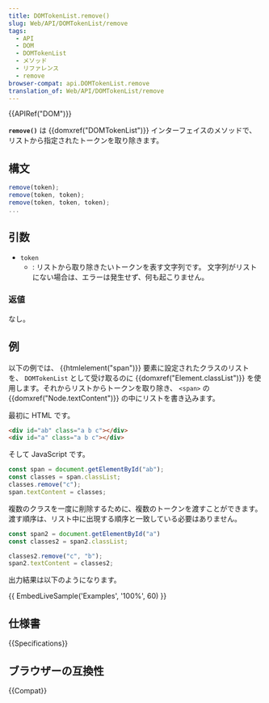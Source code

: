 ```yaml
---
title: DOMTokenList.remove()
slug: Web/API/DOMTokenList/remove
tags:
  - API
  - DOM
  - DOMTokenList
  - メソッド
  - リファレンス
  - remove
browser-compat: api.DOMTokenList.remove
translation_of: Web/API/DOMTokenList/remove
---
```

{{APIRef("DOM")}}

**`remove()`** は {{domxref("DOMTokenList")}} インターフェイスのメソッドで、リストから指定されたトークンを取り除きます。

## 構文

```js
remove(token);
remove(token, token);
remove(token, token, token);
...
```

## 引数

- `token`
  - : リストから取り除きたいトークンを表す文字列です。
    文字列がリストにない場合は、エラーは発生せず、何も起こりません。

### 返値

なし。

## 例

以下の例では、 {{htmlelement("span")}} 要素に設定されたクラスのリストを、 `DOMTokenList` として受け取るのに {{domxref("Element.classList")}} を使用します。それからリストからトークンを取り除き、 `<span>` の {{domxref("Node.textContent")}} の中にリストを書き込みます。

最初に HTML です。

```html
<div id="ab" class="a b c"></div>
<div id="a" class="a b c"></div>
```

そして JavaScript です。

```js
const span = document.getElementById("ab");
const classes = span.classList;
classes.remove("c");
span.textContent = classes;
```

複数のクラスを一度に削除するために、複数のトークンを渡すことができます。渡す順序は、リスト中に出現する順序と一致している必要はありません。

```js
const span2 = document.getElementById("a")
const classes2 = span2.classList;

classes2.remove("c", "b");
span2.textContent = classes2;
```

出力結果は以下のようになります。

{{ EmbedLiveSample('Examples', '100%', 60) }}

## 仕様書

{{Specifications}}

## ブラウザーの互換性

{{Compat}}
